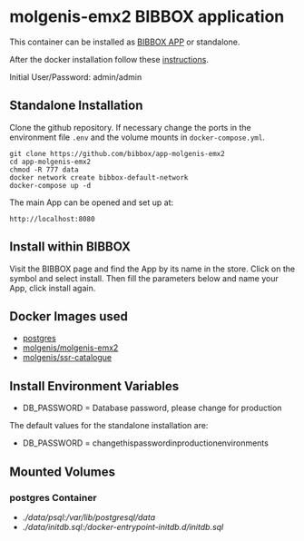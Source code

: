 # molgenis-emx2 BIBBOX application

This container can be installed as [BIBBOX APP](https://bibbox.readthedocs.io/en/latest/ "BIBBOX App Store") or standalone. 

After the docker installation follow these [instructions](INSTALL-APP.md).

Initial User/Password: admin/admin

## Standalone Installation 

Clone the github repository. If necessary change the ports in the environment file `.env` and the volume mounts in `docker-compose.yml`.

```
git clone https://github.com/bibbox/app-molgenis-emx2
cd app-molgenis-emx2
chmod -R 777 data
docker network create bibbox-default-network
docker-compose up -d
```

The main App can be opened and set up at:
```
http://localhost:8080
```

## Install within BIBBOX

Visit the BIBBOX page and find the App by its name in the store. Click on the symbol and select install. Then fill the parameters below and name your App, click install again.

## Docker Images used
  - [postgres](https://hub.docker.com/r/postgres) 
  - [molgenis/molgenis-emx2](https://hub.docker.com/r/molgenis/molgenis-emx2) 
  - [molgenis/ssr-catalogue](https://hub.docker.com/r/molgenis/ssr-catalogue) 


 
## Install Environment Variables
  - DB_PASSWORD = Database password, please change for production

  
The default values for the standalone installation are:
  - DB_PASSWORD = changethispasswordinproductionenvironments

  
## Mounted Volumes
### postgres Container
  - *./data/psql:/var/lib/postgresql/data*
  - *./data/initdb.sql:/docker-entrypoint-initdb.d/initdb.sql*

